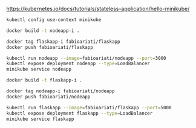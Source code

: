https://kubernetes.io/docs/tutorials/stateless-application/hello-minikube/

```bash
kubectl config use-context minikube

docker build -t nodeapp-i .

docker tag flaskapp-i fabioariati/flaskapp
docker push fabioariati/flaskapp

kubectl run nodeapp --image=fabioariati/nodeapp --port=3000
kubectl expose deployment nodeapp --type=LoadBalancer
minikube service nodeapp
```
```bash
docker build -t flaskapp-i .

docker tag nodeapp-i fabioariati/nodeapp
docker push fabioariati/nodeapp

kubectl run flaskapp --image=fabioariati/flaskapp --port=5000
kubectl expose deployment flaskapp --type=LoadBalancer
minikube service flaskapp
```